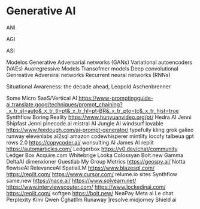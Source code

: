 # Generative AI
ANI

AGI

ASI

Modelos Generative Adversarial networks (GANs)
Variational autoencoders (VAEs)
Auoregressive Models
Transofmer models
Deep convolutional Genreative Adversiral networks
Recurrent neural networks (RNNs)

Situational Awareness: the decade ahead, Leopold Aschenbrenner

Some Micro SaaS/Vertical AI
https://www-promptingguide-ai.translate.goog/techniques/prompt_chaining?_x_tr_sl=auto&_x_tr_tl=pt&_x_tr_hl=pt-BR&_x_tr_pto=tc&_x_tr_hist=true
Synthflow
Boring Reality
https://www.hunyuanvideo.org/pt/
Hedra AI 
Jenni
Shipfast
Jenni
pinecode.ai
mistral AI
Jungle AI
windsurf
lovable
https://www.feedough.com/ai-prompt-generator/
typefully
kling
grok
galieo
runway
elevenlabs
ai2sql
amazon codewhisperer
mintlify
locofy
talbeua gpt
rows 2.0
https://copycoder.ai/
wonsulting AI
James AI
replit
https://automarticles.com/
Ledgerbox
https://v0.dev/chat/community
Ledger Box
Acquire.com
Whitebrige
Looka
Colossyan
Bolt.new
Gamma
DeltaAI
dimenxioner
Guestlab
My Group Metrics
https://geospy.ai/
Notta
flowiseAI
RelevanceAI
SpatialLM
https://www.blazesql.com/
https://replit.com/
https://www.cursor.com/
relume.io sites
Synthflow
same.new
https://nace.ai/
https://www.solvearn.net/
https://www.interviewscouter.com/
https://www.lockedinai.com/
https://replit.com/
softgen
https://bolt.new/
NeaPay
Meta ai
Le chat
Perplexity
Kimi
Qwen
Cghatllm
Runaway
]resolve
midjorney
Shield ai


